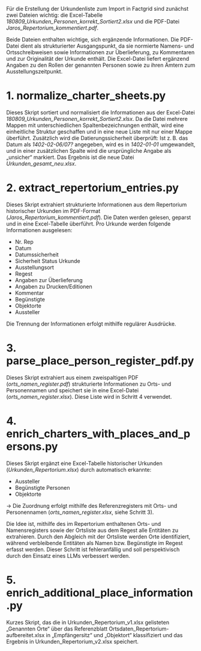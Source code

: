 Für die Erstellung der Urkundenliste zum Import in Factgrid sind zunächst zwei Dateien wichtig: die Excel-Tabelle *180809_Urkunden_Personen_korrekt_Sortiert2.xlsx* und die PDF-Datei *Jaros_Repertorium_kommentiert.pdf*.  

Beide Dateien enthalten wichtige, sich ergänzende Informationen. Die PDF-Datei dient als strukturierter Ausgangspunkt, da sie normierte Namens- und Ortsschreibweisen sowie Informationen zur Überlieferung, zu Kommentaren und zur Originalität der Urkunde enthält. Die Excel-Datei liefert ergänzend Angaben zu den Rollen der genannten Personen sowie zu ihren Ämtern zum Ausstellungszeitpunkt.

# 1. normalize_charter_sheets.py

Dieses Skript sortiert und normalisiert die Informationen aus der Excel-Datei *180809_Urkunden_Personen_korrekt_Sortiert2.xlsx*. Da die Datei mehrere Mappen mit unterschiedlichen Spaltenbezeichnungen enthält, wird eine einheitliche Struktur geschaffen und in eine neue Liste mit nur einer Mappe überführt. Zusätzlich wird die Datierungssicherheit überprüft: Ist z. B. das Datum als *1402-02-06/07?* angegeben, wird es in *1402-01-01* umgewandelt, und in einer zusätzlichen Spalte wird die ursprüngliche Angabe als „unsicher“ markiert. Das Ergebnis ist die neue Datei *Urkunden_gesamt_neu.xlsx*.

# 2. extract_repertorium_entries.py

Dieses Skript extrahiert strukturierte Informationen aus dem Repertorium historischer Urkunden im PDF-Format (*Jaros_Repertorium_kommentiert.pdf*). Die Daten werden gelesen, geparst und in eine Excel-Tabelle überführt. Pro Urkunde werden folgende Informationen ausgelesen:

- Nr. Rep  
- Datum  
- Datumssicherheit  
- Sicherheit Status Urkunde  
- Ausstellungsort  
- Regest  
- Angaben zur Überlieferung  
- Angaben zu Drucken/Editionen  
- Kommentar  
- Begünstigte  
- Objektorte  
- Aussteller  

Die Trennung der Informationen erfolgt mithilfe regulärer Ausdrücke.

# 3. parse_place_person_register_pdf.py

Dieses Skript extrahiert aus einem zweispaltigen PDF (*orts_namen_register.pdf*) strukturierte Informationen zu Orts- und Personennamen und speichert sie in eine Excel-Datei (*orts_namen_register.xlsx*). Diese Liste wird in Schritt 4 verwendet.

# 4. enrich_charters_with_places_and_persons.py

Dieses Skript ergänzt eine Excel-Tabelle historischer Urkunden (*Urkunden_Repertorium.xlsx*) durch automatisch erkannte:

- Aussteller  
- Begünstigte Personen  
- Objektorte  

→ Die Zuordnung erfolgt mithilfe des Referenzregisters mit Orts- und Personennamen (*orts_namen_register.xlsx*, siehe Schritt 3).

Die Idee ist, mithilfe des im Repertorium enthaltenen Orts- und Namensregisters sowie der Ortsliste aus dem Regest alle Entitäten zu extrahieren. Durch den Abgleich mit der Ortsliste werden Orte identifiziert, während verbleibende Entitäten als Namen bzw. Begünstigte im Regest erfasst werden. Dieser Schritt ist fehleranfällig und soll perspektivisch durch den Einsatz eines LLMs verbessert werden.

# 5. enrich_additional_place_information.py

Kurzes Skript, das die in Urkunden_Repertorium_v1.xlsx gelisteten „Genannten Orte“ über das Referenzblatt Ortsdaten_Repertorium-aufbereitet.xlsx in „Empfängersitz“ und „Objektort“ klassifiziert und das Ergebnis in Urkunden_Repertorium_v2.xlsx speichert.


